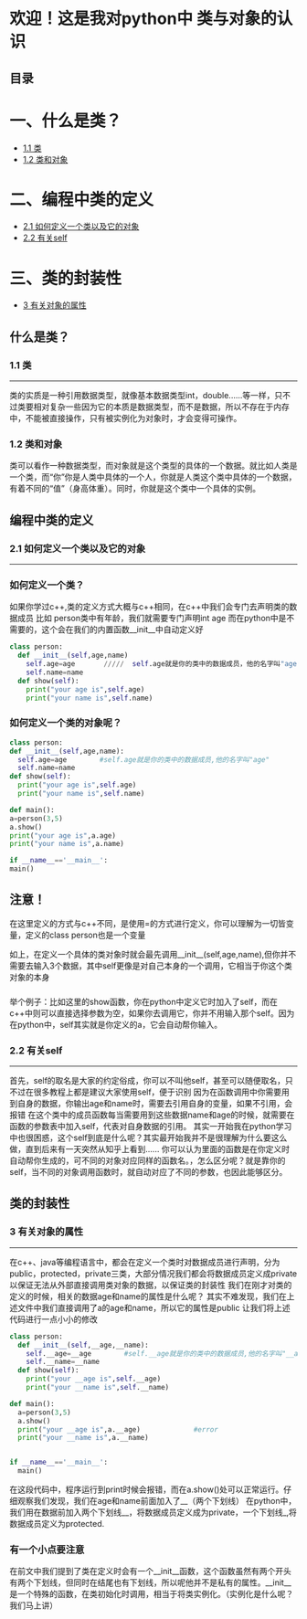 # 欢迎！这是我对python中 类与对象的认识
## 目录
# 一、什么是类？
 * [1.1 类](#11-类)
 * [1.2 类和对象](#12-类和对象)
# 二、编程中类的定义
 * [2.1 如何定义一个类以及它的对象](#21-如何定义一个类以及它的对象)
 * [2.2 有关self](#22-有关self)
# 三、类的封装性
 * [3 有关对象的属性](#31-有关对象的属性)
## 什么是类？
### 1.1 类
--------------------
类的实质是一种引用数据类型，就像基本数据类型int，double......等一样，只不过类要相对复杂一些因为它的本质是数据类型，而不是数据，所以不存在于内存中，不能被直接操作，只有被实例化为对象时，才会变得可操作。
### 1.2 类和对象
类可以看作一种数据类型，而对象就是这个类型的具体的一个数据。就比如人类是一个类，而“你”你是人类中具体的一个人，你就是人类这个类中具体的一个数据，有着不同的“值”（身高体重）。同时，你就是这个类中一个具体的实例。

## 编程中类的定义

### 2.1 如何定义一个类以及它的对象
-------------------------
### 如何定义一个类？
如果你学过c++,类的定义方式大概与c++相同，在c++中我们会专门去声明类的数据成员
比如 person类中有年龄，我们就需要专门声明int age
而在python中是不需要的，这个会在我们的内置函数__init__中自动定义好
```python
class person:
  def __init__(self,age,name)
    self.age=age       /////  self.age就是你的类中的数据成员，他的名字叫"age"
    self.name=name
  def show(self):
    print("your age is",self.age)
    print("your name is",self.name)
```
  ### 如何定义一个类的对象呢？
  ```python
class person:
  def __init__(self,age,name):
    self.age=age        #self.age就是你的类中的数据成员,他的名字叫"age"
    self.name=name
  def show(self):
    print("your age is",self.age)
    print("your name is",self.name)

def main():
  a=person(3,5)
  a.show()
  print("your age is",a.age)
  print("your name is",a.name)

if __name__=='__main__':
  main()
```
  ## 注意！
  在这里定义的方式与c++不同，是使用=的方式进行定义，你可以理解为一切皆变量，定义的class person也是一个变量
  
 如上，在定义一个具体的类对象时就会最先调用__init__(self,age,name),但你并不需要去输入3个数据，其中self更像是对自己本身的一个调用，它相当于你这个类对象的本身
### 
举个例子：比如这里的show函数，你在python中定义它时加入了self，而在c++中则可以直接选择参数为空，如果你去调用它，你并不用输入那个self。因为在python中，self其实就是你定义的a，它会自动帮你输入。
### 2.2 有关self
--------------------------
首先，self的取名是大家的约定俗成，你可以不叫他self，甚至可以随便取名，只不过在很多教程上都是建议大家使用self，便于识别
因为在函数调用中你需要用到自身的数据，你输出age和name时，需要去引用自身的变量，如果不引用，会报错
在这个类中的成员函数每当需要用到这些数据name和age的时候，就需要在函数的参数表中加入self，代表对自身数据的引用。
其实一开始我在python学习中也很困惑，这个self到底是什么呢？其实最开始我并不是很理解为什么要这么做，直到后来有一天突然从知乎上看到......
你可以认为里面的函数是在你定义时自动帮你生成的，可不同的对象对应同样的函数名。，怎么区分呢？就是靠你的self，当不同的对象调用函数时，就自动对应了不同的参数，也因此能够区分。

## 类的封装性
### 3 有关对象的属性
---------------------
在c++、java等编程语言中，都会在定义一个类时对数据成员进行声明，分为public，protected，private三类，大部分情况我们都会将数据成员定义成private以保证无法从外部直接调用类对象的数据，以保证类的封装性
我们在刚才对类的定义的时候，相关的数据age和name的属性是什么呢？
其实不难发现，我们在上述文件中我们直接调用了a的age和name，所以它的属性是public
让我们将上述代码进行一点小小的修改
```python
class person:
  def __init__(self,__age,__name):
    self.__age=__age        #self.__age就是你的类中的数据成员,他的名字叫"__age"
    self.__name=__name
  def show(self):
    print("your __age is",self.__age)
    print("your __name is",self.__name)

def main():
  a=person(3,5)
  a.show()
  print("your __age is",a.__age)             #error
  print("your __name is",a.__name)


if __name__=='__main__':
  main()
```
在这段代码中，程序运行到print时候会报错，而在a.show()处可以正常运行。仔细观察我们发现，我们在age和name前面加入了__（两个下划线）
在python中，我们用在数据前加入两个下划线__，将数据成员定义成为private，一个下划线_,将数据成员定义为protected.
### 有一个小点要注意
在前文中我们提到了类在定义时会有一个__init__函数，这个函数虽然有两个开头有两个下划线，但同时在结尾也有下划线，所以呢他并不是私有的属性。__init__是一个特殊的函数，在类初始化时调用，相当于将类实例化。（实例化是什么呢？我们马上讲）


